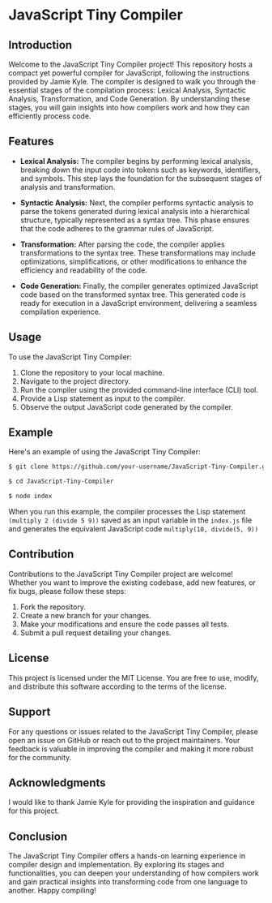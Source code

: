 # JavaScript Tiny Compiler

## Introduction

Welcome to the JavaScript Tiny Compiler project! This repository hosts a compact yet powerful compiler for JavaScript, following the instructions provided by Jamie Kyle. The compiler is designed to walk you through the essential stages of the compilation process: Lexical Analysis, Syntactic Analysis, Transformation, and Code Generation. By understanding these stages, you will gain insights into how compilers work and how they can efficiently process code.

## Features

- **Lexical Analysis:** The compiler begins by performing lexical analysis, breaking down the input code into tokens such as keywords, identifiers, and symbols. This step lays the foundation for the subsequent stages of analysis and transformation.

- **Syntactic Analysis:** Next, the compiler performs syntactic analysis to parse the tokens generated during lexical analysis into a hierarchical structure, typically represented as a syntax tree. This phase ensures that the code adheres to the grammar rules of JavaScript.

- **Transformation:** After parsing the code, the compiler applies transformations to the syntax tree. These transformations may include optimizations, simplifications, or other modifications to enhance the efficiency and readability of the code.

- **Code Generation:** Finally, the compiler generates optimized JavaScript code based on the transformed syntax tree. This generated code is ready for execution in a JavaScript environment, delivering a seamless compilation experience.

## Usage

To use the JavaScript Tiny Compiler:

1. Clone the repository to your local machine.
2. Navigate to the project directory.
3. Run the compiler using the provided command-line interface (CLI) tool.
4. Provide a Lisp statement as input to the compiler.
5. Observe the output JavaScript code generated by the compiler.

## Example

Here's an example of using the JavaScript Tiny Compiler:

```bash
$ git clone https://github.com/your-username/JavaScript-Tiny-Compiler.git

$ cd JavaScript-Tiny-Compiler

$ node index
```

When you run this example, the compiler processes the Lisp statement `(multiply 2 (divide 5 9))` saved as an input variable in the `index.js` file and generates the equivalent JavaScript code `multiply(10, divide(5, 9))`

## Contribution

Contributions to the JavaScript Tiny Compiler project are welcome! Whether you want to improve the existing codebase, add new features, or fix bugs, please follow these steps:

1. Fork the repository.
2. Create a new branch for your changes.
3. Make your modifications and ensure the code passes all tests.
4. Submit a pull request detailing your changes.

## License

This project is licensed under the MIT License. You are free to use, modify, and distribute this software according to the terms of the license.

## Support

For any questions or issues related to the JavaScript Tiny Compiler, please open an issue on GitHub or reach out to the project maintainers. Your feedback is valuable in improving the compiler and making it more robust for the community.

## Acknowledgments

I would like to thank Jamie Kyle for providing the inspiration and guidance for this project.

## Conclusion

The JavaScript Tiny Compiler offers a hands-on learning experience in compiler design and implementation. By exploring its stages and functionalities, you can deepen your understanding of how compilers work and gain practical insights into transforming code from one language to another. Happy compiling!
